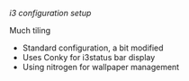 *i3 configuration setup*

Much tiling

- Standard configuration, a bit modified
- Uses Conky for i3status bar display
- Using nitrogen for wallpaper management

